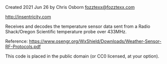 Created 2021 Jun 26 by Chris Osborn <fozztexx@fozztexx.com>

http://insentricity.com

Receives and decodes the temperature sensor data sent from a Radio
Shack/Oregon Scientific temperature probe over 433MHz.

Reference: https://www.osengr.org/WxShield/Downloads/Weather-Sensor-RF-Protocols.pdf

This code is placed in the public domain (or CC0 licensed, at your option).
